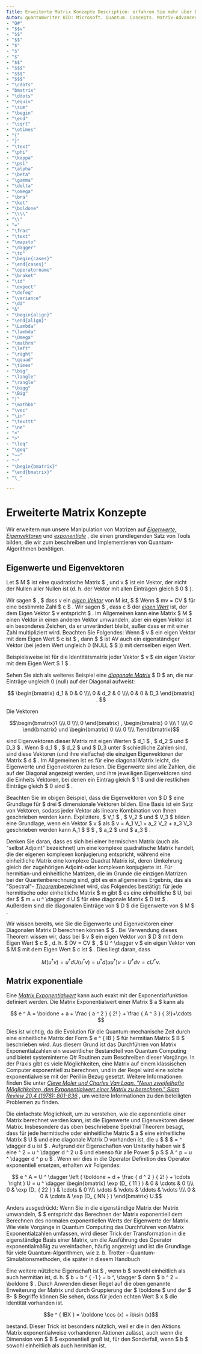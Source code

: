 ```yaml
---
Title: Erweiterte Matrix Konzepte Description: erfahren Sie mehr über Eigenvektoren, Eigenwerte und Matrix exponentiale, die grundlegenden Tools, die zum beschreiben und Simulieren von Quantum-Algorithmen verwendet werden.
Autor: quantumwriter UID: Microsoft. Quantum. Concepts. Matrix-Advanced ms. Author: v-benbra ms. Date: 12/11/2017 ms. Topic: article NO-LOC:
- "Q#"
- "$$v"
- "$$"
- "$$"
- "$"
- "$"
- "$"
- "$$"
- "$$$"
- "$$$"
- "$$$"
- "\cdots"
- "bmatrix"
- "\ddots"
- "\equiv"
- "\sum"
- "\begin"
- "\end"
- "\sqrt"
- "\otimes"
- "{"
- "}"
- "\text"
- "\phi"
- "\kappa"
- "\psi"
- "\alpha"
- "\beta"
- "\gamma"
- "\delta"
- "\omega"
- "\bra"
- "\ket"
- "\boldone"
- "\\\\"
- "\\"
- "="
- "\frac"
- "\text"
- "\mapsto"
- "\dagger"
- "\to"
- "\begin{cases}"
- "\end{cases}"
- "\operatorname"
- "\braket"
- "\id"
- "\expect"
- "\defeq"
- "\variance"
- "\dd"
- "&"
- "\begin{align}"
- "\end{align}"
- "\Lambda"
- "\lambda"
- "\Omega"
- "\mathrm"
- "\left"
- "\right"
- "\qquad"
- "\times"
- "\big"
- "\langle"
- "\rangle"
- "\bigg"
- "\Big"
- "|"
- "\mathbb"
- "\vec"
- "\in"
- "\texttt"
- "\ne"
- "<"
- ">"
- "\leq"
- "\geq"
- "~~"
- "~"
- "\begin{bmatrix}"
- "\end{bmatrix}"
- "\_"

---
```

# <a name="advanced-matrix-concepts"></a>Erweiterte Matrix Konzepte #

Wir erweitern nun unsere Manipulation von Matrizen auf [*Eigenwerte, Eigenvektoren*](https://en.wikipedia.org/wiki/Eigenvalues_and_eigenvectors) und [*exponentiale*](https://en.wikipedia.org/wiki/Matrix_exponential) , die einen grundlegenden Satz von Tools bilden, die wir zum beschreiben und Implementieren von Quantum-Algorithmen benötigen.

## <a name="eigenvalues-and-eigenvectors"></a>Eigenwerte und Eigenvektoren ##

Let $ M $ ist eine quadratische Matrix $ , und v $ ist ein Vektor, der nicht der Nullen aller Nullen ist (d. h. der Vektor mit allen Einträgen gleich $ 0 $ ).

Wir sagen $ , $ dass v ein [*eigen Vektor*](https://en.wikipedia.org/wiki/Eigenvalues_and_eigenvectors) von M ist,  $ $ Wenn $ mv = CV $ für eine bestimmte Zahl $ c $ . Wir sagen $ , dass c $ der [*eigen Wert*](https://en.wikipedia.org/wiki/Eigenvalues_and_eigenvectors) ist, der dem Eigen Vektor $ v entspricht $ . Im Allgemeinen kann eine Matrix $ M $ einen Vektor in einen anderen Vektor umwandeln, aber ein eigen Vektor ist ein besonderes Zeichen, da er unverändert bleibt, außer dass er mit einer Zahl multipliziert wird. Beachten Sie Folgendes: Wenn $ v $ ein eigen Vektor mit dem Eigen Wert $ c ist $ , dann $ $ ist AV auch ein eigenständiger Vektor (bei jedem Wert ungleich 0 (NULL $ $ )) mit demselben eigen Wert.

Beispielsweise ist für die Identitätsmatrix jeder Vektor $ v $ ein eigen Vektor mit dem Eigen Wert $ 1 $ .

Sehen Sie sich als weiteres Beispiel eine [*diagonale Matrix*](https://en.wikipedia.org/wiki/Diagonal_matrix) $ D $ an, die nur Einträge ungleich 0 (null) auf der Diagonal aufweist:

$$
\begin{bmatrix}
d_1 & 0 & 0 \\\\ 0 & d_2 & 0 \\\\ 0 & 0 & D_3 \end{bmatrix} .
$$

Die Vektoren

$$\begin{bmatrix}1 \\\\ 0 \\\\ 0 \end{bmatrix} , \begin{bmatrix} 0 \\\\ 1 \\\\ 0 \end{bmatrix} und \begin{bmatrix} 0 \\\\ 0 \\\\ 1\end{bmatrix}$$

sind Eigenvektoren dieser Matrix mit eigen Werten  $ d_1 $ , $ d_2 $ und $ D_3 $ . Wenn $ d_1 $ , $ d_2 $ und $ D_3 unter $ schiedliche Zahlen sind, sind diese Vektoren (und ihre vielfache) die einzigen Eigenvektoren der Matrix $ d $ . Im Allgemeinen ist es für eine diagonal Matrix leicht, die Eigenwerte und Eigenvektoren zu lesen. Die Eigenwerte sind alle Zahlen, die auf der Diagonal angezeigt werden, und ihre jeweiligen Eigenvektoren sind die Einheits Vektoren, bei denen ein Eintrag gleich $ 1 $ und die restlichen Einträge gleich $ 0 sind $ .

Beachten Sie im obigen Beispiel, dass die Eigenvektoren von $ D $ eine Grundlage für $ drei $ dimensionale Vektoren bilden. Eine Basis ist ein Satz von Vektoren, sodass jeder Vektor als lineare Kombination von Ihnen geschrieben werden kann. Explizitere, $ V_1 $ , $ V_2 $ und $ V_3 $ bilden eine Grundlage, wenn ein Vektor $ v $ als $ v = A_1 V_1 + a_2 V_2 + a_3 V_3 geschrieben werden kann A_1 $ $ $ , $ a_2 $ und $ a_3 $ .

Denken Sie daran, dass es sich bei einer hermischen Matrix (auch als "selbst Adjoint" bezeichnet) um eine komplexe quadratische Matrix handelt, die der eigenen komplexen konjugierung entspricht, während eine einheitliche Matrix eine komplexe Quadrat Matrix ist, deren Umkehrung gleich der zugehörigen Adjoint-oder komplexen konjugierte ist.
Für hermitian-und einheitliche Matrizen, die im Grunde die einzigen Matrizen bei der Quantenberechnung sind, gibt es ein allgemeines Ergebnis, das als "Spectral"- [*Theorem*](https://en.wikipedia.org/wiki/Spectral_theorem)bezeichnet wird, das Folgendes bestätigt: für jede hermitische oder einheitliche Matrix $ m gibt $ es eine einheitliche $ U, bei der $ $ m = u ^ \dagger d U $ für eine diagonale Matrix $ D ist $ . Außerdem sind die diagonalen Einträge von $ D $ die Eigenwerte von $ M $ .

Wir wissen bereits, wie Sie die Eigenwerte und Eigenvektoren einer Diagonalen Matrix D berechnen können $ $ . Bei Verwendung dieses Theorem wissen wir, dass bei $ v $ ein eigen Vektor von $ D $ mit dem Eigen Wert $ c $ , d. h. $ DV = CV $ , $ U ^ \dagger v $ ein eigen Vektor von $ M $ mit dem Eigen Wert $ c ist $ . Dies liegt daran, dass

$$M (u ^ \dagger v) = u ^ \dagger d U (u ^ \dagger v) = u ^ \dagger d (u u ^ \dagger ) v = U ^ \dagger d v = c U ^ \dagger v.$$

## <a name="matrix-exponentials"></a>Matrix exponentiale
Eine [*Matrix Exponentialwert*](https://en.wikipedia.org/wiki/Matrix_exponential) kann auch exakt mit der Exponentialfunktion definiert werden.  Die Matrix Exponentialwert einer Matrix $ a $ kann als

$$
e ^ A = \boldone + a + \frac { a ^ 2 } { 2! } + \frac { A ^ 3 } { 3!}+\cdots
$$

Dies ist wichtig, da die Evolution für die Quantum-mechanische Zeit durch eine einheitliche Matrix der Form $ e ^ { IB } $ für hermitian Matrix $ B $ beschrieben wird.  Aus diesem Grund ist das Durchführen von Matrix Exponentialzahlen ein wesentlicher Bestandteil von Quantum Computing und bietet systeminterne Q# Routinen zum Beschreiben dieser Vorgänge.
In der Praxis gibt es viele Möglichkeiten, eine Matrix auf einem klassischen Computer exponentiell zu berechnen, und in der Regel wird eine solche exponentialweise mit der Peril in Bezug gesetzt.  Weitere Informationen finden Sie unter [*Cleve Moler und Charles Van Loan. "Neun zweifelhafte Möglichkeiten, den Exponentialwert einer Matrix zu berechnen." Siam Review 20,4 (1978): 801-836*](https://doi.org/10.1137/S00361445024180) , um weitere Informationen zu den beteiligten Problemen zu finden.

Die einfachste Möglichkeit, um zu verstehen, wie die exponentielle einer Matrix berechnet werden kann, ist die Eigenwerte und Eigenvektoren dieser Matrix.  Insbesondere das oben beschriebene Spektral Theorem besagt, dass für jede hermitische oder einheitliche Matrix $ a $ eine einheitliche Matrix $ U $ und eine diagonale Matrix D vorhanden ist, die u $ $ $ = ^ \dagger d u ist $ .  Aufgrund der Eigenschaften von Unitarity haben wir $ eine ^ 2 = u ^ \dagger d ^ 2 u $ und ebenso für alle Power $ p $ $ A ^ p = u ^ \dagger d ^ p u $ .  Wenn wir dies in die Operator Definition des Operator exponentiell ersetzen, erhalten wir Folgendes:

$$
e ^ A = U ^ \dagger \left ( \boldone + d + \frac { d ^ 2 } { 2! } + \cdots \right ) U = u ^ \dagger \begin{bmatrix} \exp (D_ { 11 } ) & 0 & \cdots & 0 \\\\ 0 & \exp (D_ { 22 } ) & \cdots & 0 \\\\ \vdots & \vdots & \ddots & \vdots \\\\ 0 & 0 & \cdots & \exp (D_ { NN } ) \end{bmatrix} U.$$

Anders ausgedrückt: Wenn Sie in die eigenständige Matrix der Matrix umwandeln, $ $ entspricht das Berechnen der Matrix exponentiell dem Berechnen des normalen exponentiellen Werts der Eigenwerte der Matrix.  Wie viele Vorgänge in Quantum Computing das Durchführen von Matrix Exponentialzahlen umfassen, wird dieser Trick der Transformation in die eigenständige Basis einer Matrix, um die Ausführung des Operator exponentialmäßig zu vereinfachen, häufig angezeigt und ist die Grundlage für viele Quantum-Algorithmen, wie z. b. Trotter – Quantum-Simulationsmethoden, die später in diesem Handbuch

Eine weitere nützliche Eigenschaft ist $ , wenn b $ sowohl einheitlich als auch hermitian ist, d. h. $ b = b ^ { -1 } = b ^, \dagger $ dann $ b ^ 2 = \boldone $ . Durch Anwenden dieser Regel auf die oben genannte Erweiterung der Matrix und durch Gruppierung der $ \boldone $ und der $ B- $ Begriffe können Sie sehen, dass für jeden echten Wert $ x $ die Identität vorhanden ist.

$$e ^ { IBX } = \boldone \cos (x) + ib\sin (x)$$


bestand. Dieser Trick ist besonders nützlich, weil er die in den Aktions Matrix exponentialweise vorhandenen Aktionen zulässt, auch wenn die Dimension von $ B $ exponentiell groß ist, für den Sonderfall, wenn $ b $ sowohl einheitlich als auch hermitian ist.
